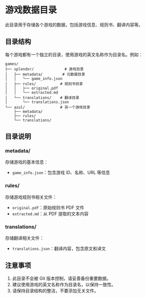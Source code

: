 # 游戏数据目录

此目录用于存储各个游戏的数据，包括游戏信息、规则书、翻译内容等。

## 目录结构

每个游戏都有一个独立的目录，使用游戏的英文名称作为目录名。例如：

```
games/
├── splendor/              # 游戏目录
│   ├── metadata/         # 元数据目录
│   │   └── game_info.json
│   ├── rules/           # 规则书目录
│   │   ├── original.pdf
│   │   └── extracted.md
│   └── translations/    # 翻译目录
│       └── translations.json
└── azul/                # 另一个游戏目录
    ├── metadata/
    ├── rules/
    └── translations/
```

## 目录说明

### metadata/

存储游戏的基本信息：

- `game_info.json`：包含游戏 ID、名称、URL 等信息

### rules/

存储游戏规则书相关文件：

- `original.pdf`：原始规则书 PDF 文件
- `extracted.md`：从 PDF 提取的文本内容

### translations/

存储翻译相关文件：

- `translations.json`：翻译内容，包含原文和译文

## 注意事项

1. 此目录不会被 Git 版本控制，请妥善备份重要数据。
2. 建议使用游戏的英文名称作为目录名，以保持一致性。
3. 请保持目录结构的整洁，不要添加无关文件。 